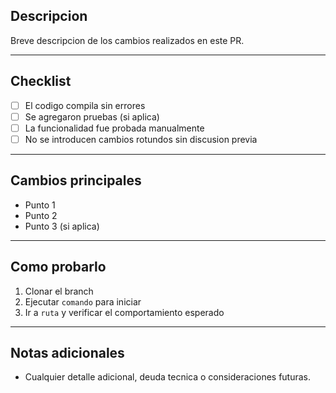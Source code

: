 ## Descripcion

Breve descripcion de los cambios realizados en este PR.

---

## Checklist

- [ ] El codigo compila sin errores
- [ ] Se agregaron pruebas (si aplica)
- [ ] La funcionalidad fue probada manualmente
- [ ] No se introducen cambios rotundos sin discusion previa

---

## Cambios principales

- Punto 1
- Punto 2
- Punto 3 (si aplica)

---

## Como probarlo

1. Clonar el branch
2. Ejecutar `comando` para iniciar
3. Ir a `ruta` y verificar el comportamiento esperado

---

## Notas adicionales

- Cualquier detalle adicional, deuda tecnica o consideraciones futuras.